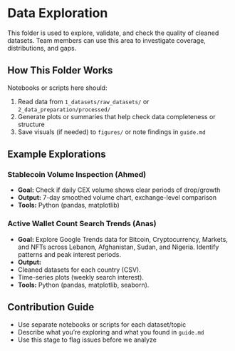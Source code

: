 # Data Exploration

This folder is used to explore, validate, and check the quality of cleaned
datasets. Team members can use this area to investigate coverage,
distributions, and gaps.

## How This Folder Works

Notebooks or scripts here should:

1. Read data from `1_datasets/raw_datasets/` or `2_data_preparation/processed/`
2. Generate plots or summaries that help check data completeness or structure
3. Save visuals (if needed) to `figures/` or note findings in `guide.md`

## Example Explorations

### Stablecoin Volume Inspection (Ahmed)

- **Goal:** Check if daily CEX volume shows clear periods of drop/growth
- **Output:** 7-day smoothed volume chart, exchange-level comparison
- **Tools:** Python (pandas, matplotlib)

### Active Wallet Count Search Trends (Anas)

- **Goal:** Explore Google Trends data for Bitcoin, Cryptocurrency, Markets, and
 NFTs across Lebanon, Afghanistan, Sudan, and Nigeria. Identify patterns and
 peak interest periods.  
- **Output:**  
- Cleaned datasets for each country (CSV).  
- Time-series plots (weekly search interest).  
- **Tools:** Python (pandas, matplotlib, seaborn).

## Contribution Guide

- Use separate notebooks or scripts for each dataset/topic
- Describe what you’re exploring and what you found in `guide.md`
- Use this stage to flag issues before we analyze
